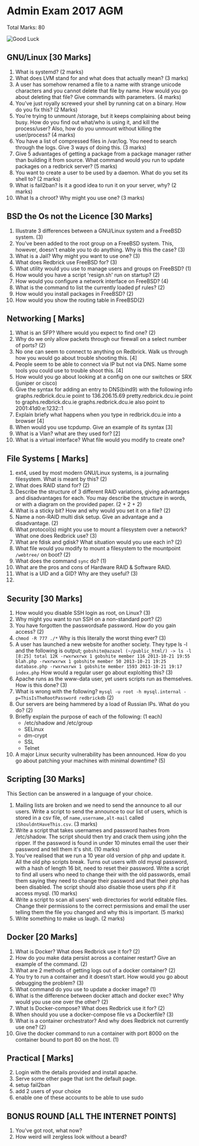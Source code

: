 # Admin Exam 2017 AGM
Total Marks: 80

![Good Luck](https://pbs.twimg.com/profile_images/733673042845503489/A0mCyCC-.jpg)

## GNU/Linux [30 Marks]

1. What is systemd? (2 marks)
2. What does LVM stand for and what does that actually mean? (3 marks)
3. A user has somehow renamed a file to a name with strange unicode characters
   and you cannot delete that file by name. How would you go about deleting
   that file? Give commands with parameters. (4 marks)
4. You’ve just royally screwed your shell by running cat on a binary. How do you fix
   this? (2 Marks)
5. You’re trying to unmount /storage, but it keeps complaining about being busy.
   How do you find out what/who is using it, and kill the process/user? Also,
   how do you unmount without killing the user/process? (4 marks)
6. You have a list of compressed files in /var/log. You need to search through the logs.
   Give 3 ways of doing this. (3 marks)
7. Give 5 advantages of getting a package from a package manager rather than building
   it from source. What command would you run to update packages on a
   redbrick server? (5 marks)
8. You want to create a user to be used by a daemon. What do you set its shell
   to? (2 marks)
9. What is fail2ban? Is it a good idea to run it on your server, why? (2 marks)
10. What Is a chroot? Why might you use one? (3 marks)

## BSD the Os not the Licence [30 Marks]

1. Illustrate 3 differences between a GNU/Linux system and a FreeBSD system. (3)
2. You've been added to the root group on a FreeBSD system. This, however,
   doesn't enable you to do anything. Why is this the case? (3)
3. What is a Jail? Why might you want to use one? (3)
4. What does Redbrick use FreeBSD for? (3)
5. What utility would you use to manage users and groups on FreeBSD? (1)
6. How would you have a script 'resign.sh' run on startup? (2)
7. How would you configure a network interface on FreeBSD? (4)
8. What is the command to list the currently loaded pf rules? (2)
9. How would you install packages in FreeBSD? (2)
10. How would you show the routing table in FreeBSD(2)

## Networking [ Marks]

1. What is an SFP? Where would you expect to find one? (2)
2. Why do we only allow packets through our firewall on a select number of ports? (2)
3. No one can seem to connect to anything on Redbrick. Walk us through how you would go about trouble shooting this. [4]
4. People seem to be able to connect via IP but not via DNS. Name some tools you could use to trouble shoot this. [4]
5. How would you go about looking at a config on one our switches or SRX (juniper or cisco)
6. Give the syntax for adding an entry to DNS(bind9) with the following info
    graphs.redbrick.dcu.ie point to 136.206.15.69
    pretty.redbrick.dcu.ie point to graphs.redbrick.dcu.ie
    graphs.redbrick.dcu.ie also point to 2001:41d0:e:1232::1 
7. Explain briefy what happens when you type in redbrick.dcu.ie into a browser [4]
8. When would you use tcpdump. Give an example of its syntax [3]
9. What is a Vlan? what are they used for? [2]
10. What is a virtual interface? What file would you modify to create one?

## File Systems [ Marks]

1. ext4, used by most modern GNU/Linux systems, is a journaling filesystem.
   What is meant by this? (2)
2. What does RAID stand for? (2)
3. Describe the structure of 3 different RAID variations, giving advantages and
   disadvantages for each. You may describe the structure in words, or with a
   diagram on the provided paper. (2 + 2 + 2)
4. What is a sticky bit? How and why would you set it on a file? (2)
5. Name a non-RAID multi disk setup. Give an advantage and a disadvantage. (2)
6. What protocol(s) might you use to mount a filesystem over a network? What one
   does Redbrick use? (3)
7. What are fdisk and gdisk? What situation would you use each in? (2)
8. What file would you modify to mount a filesystem to the mountpoint `/webtree/` on boot? (2)
9. What does the command `sync` do? (1)
10. What are the pros and cons of Hardware RAID & Software RAID.
11. What is a UID and a GID? Why are they useful? (3)
12.

## Security [30 Marks]

1. How would you disable SSH login as root, on Linux? (3)
2. Why might you want to run SSH on a non-standard port? (2)
3. You have forgotten the passwordsafe password. How do you gain access? (2)
4. `chmod -R 777 ./*` Why is this literally the worst thing ever? (3)
5. A user has launched a new website for another society. They type ls -l and the following is output;
   `gobshite@azazel (~/public_html/) -> ls -l [8:25] total 12K
   -rwxrwxrwx 1 gobshite member 116 2013-10-21 19:55 blah.php
   -rwxrwxrwx 1 gobshite member 50 2013-10-21 19:25 database.php
   -rwxrwxrwx 1 gobshite member 1593 2013-10-21 19:17 index.php`
   How would a regular user go about exploiting this? (3)
6. Apache runs as the www-data user, yet users scripts run as themselves. How is this done? (3)
7. What is wrong with the following?
   `mysql -u root -h mysql.internal -p=ThisIsTheRootPassword redbrickdb`
	(2)
8. Our servers are being hammered by a load of Russian IPs. What do you do? (2)
9. Briefly explain the purpose of each of the following: (1 each)
	- /etc/shadow and /etc/group
	- SELinux
	- dm-crypt
	- SSL
	- Telnet
10. A major Linux security vulnerability has been announced. How do you go about
    patching your machines with minimal downtime? (5)

## Scripting [30 Marks]
This Section can be answered in a language of your choice.

1. Mailing lists are broken and we need to send the announce to all our users.
   Write a script to send the announce to our list of users, which is stored in
   a csv file, of `name,username,alt-mail` called `iShouldntHaveThis.csv`. (3 marks)
2. Write a script that takes usernames and password hashes from /etc/shadow.
   The script should then try and crack them using john the ripper. If the
   password is found in under 10 minutes email the user their password and tell
   them it's shit. (10 marks)
3. You've realised that we run a 10 year old version of php and update it. All
   the old php scripts break. Turns out users with old mysql password, with a
   hash of length 16 bit, need to reset their password. Write a script to find
   all users who need to change their with the old passwords, email them saying
   they need to change their password and that their php has been disabled.
   The script should also disable those users php if it access mysql. (10 marks)
4. Write a script to scan all users' web directories for world editable files.
   Change their permissions to the correct permissions and email the user
   telling them the file you changed and why this is important. (5 marks)
5. Write something to make us laugh. (2 marks)

## Docker [20 Marks]

1. What is Docker? What does Redbrick use it for? (2)
2. How do you make data persist across a container restart? Give an example of
   the command. (2)
3. What are 2 methods of getting logs out of a docker container? (2)
4. You try to run a container and it doesn’t start. How would you go about debugging
   the problem? (3)
5. What command do you use to update a docker image? (1)
6. What is the difference between docker attach and docker exec? Why would
   you use one over the other? (2)
7. What Is Docker-compose? What does Redbrick use it for? (2)
8. When should you use a docker-compose file vs a Dockerfile? (3)
9. What is a container orchestrator? And why does Redbrick not currently use
   one? (2)
10. Give the docker command to run a container with port 8000 on the container bound to port 80 on the host. (1)

## Practical [ Marks]

2. Login with the details provided and install apache.
3. Serve some other page that isnt the default page.
4. setup fail2ban
5. add 2 users of your choice
6. enable one of these accounts to be able to use sudo


## BONUS ROUND [ALL THE INTERNET POINTS]

1. You've got root, what now?
2. How weird will zergless look without a beard?
